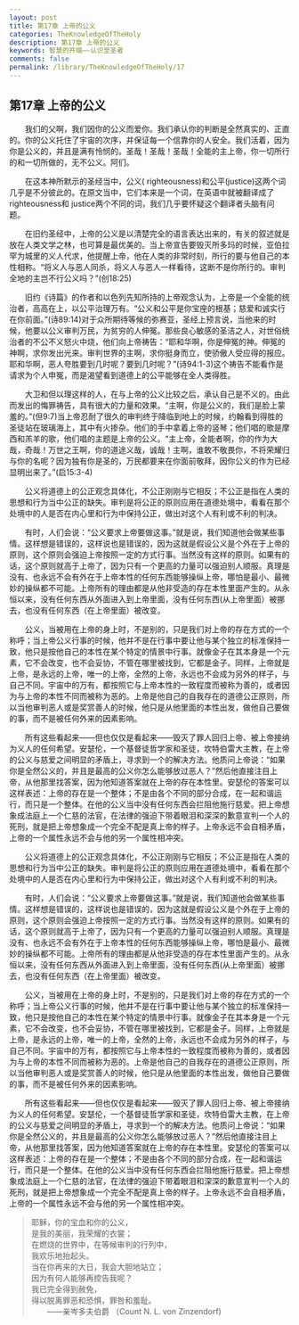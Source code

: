 ```yaml
---
layout: post
title: 第17章 上帝的公义
categories: TheKnowledgeOfTheHoly
description: 第17章 上帝的公义
keywords: 智慧的开端——认识至圣者
comments: false
permalink: /library/TheKnowledgeOfTheHoly/17
---
```


## 第17章 上帝的公义

&emsp;&emsp;我们的父啊，我们因你的公义而爱你。我们承认你的判断是全然真实的、正直的。你的公义托住了宇宙的次序，并保证每一个信靠你的人安全。我们活着，因为你是公义的，并且是满有怜悯的。圣哉！圣哉！圣哉！全能的主上帝，你一切所行的和一切所做的，无不公义。阿们。

&emsp;&emsp;在这本神所默示的圣经当中，公义( righteousness)和公平(justice)这两个词几乎是不分彼此的。在原文当中，它们本来是一个词，在英语中就被翻译成了 righteousness和 justice两个不同的词，我们几乎要怀疑这个翻译者头脑有问题。

&emsp;&emsp;在旧约圣经中，上帝的公义是以清楚完全的语言表达出来的，有关的叙述就是放在人类文学之林，也可算是最优美的。当上帝宣告要毁灭所多玛的时候，亚伯拉罕为城里的义人代求，他提醒上帝，他在人类的非常时刻，所行的要与他自己的本性相称。“将义人与恶人同杀，将义人与恶人一样看待，这断不是你所行的。审判全地的主岂不行公义吗？”(创18:25)

&emsp;&emsp;旧约《诗篇》的作者和以色列先知所持的上帝观念认为，上帝是一个全能的统治者，高高在上，以公平治理万有。“公义和公平是你宝座的根基；慈爱和诚实行在你前面。”(诗89:14)对于众所期待等候的弥赛亚，圣经上预言说，当他来的时候，他要以公义审判万民，为贫穷的人伸冤。那些良心敏感的圣洁之人，对世俗统治者的不公不义怒火中烧，他们向上帝祷告：“耶和华啊，你是伸冤的神。伸冤的神啊，求你发出光来。审判世界的主啊，求你挺身而立，使骄傲人受应得的报应。耶和华啊，恶人夸胜要到几时呢？要到几时呢？”(诗94:1-3)这个祷告不能看作是请求为个人申冤，而是渴望看到道德上的公平能够在全人类得胜。

&emsp;&emsp;大卫和但以理这样的人，在与上帝的公义比较之后，承认自己是不义的。由此而发出的悔罪祷告，具有很大的力量和效果。“主啊，你是公义的，我们是脸上蒙羞的。”(但9:7)当上帝忍耐了很久的审判终于降临到地上的时候，约翰看到得胜的圣徒站在玻璃海上，其中有火掺杂。他们的手中拿着上帝的竖琴；他们唱的歌是摩西和羔羊的歌，他们唱的主题是上帝的公义。“主上帝，全能者啊，你的作为大哉，奇哉！万世之王啊，你的道途义哉，诚哉！主啊，谁敢不敬畏你，不将荣耀归与你的名呢？因为独有你是圣的，万民都要来在你面前敬拜，因你公义的作为已经显明出来了。”(启15:3-4)

&emsp;&emsp;公义将道德上的公正观念具体化，不公正刚刚与它相反；不公正是指在人类的思想和行为当中公正的缺失。审判是将公正的原则应用在道德处境中，看看在那个处境中的人是否在内心里和行为中保持公正，做出对这个人有利或不利的判决。

&emsp;&emsp;有时，人们会说：“公义要求上帝要做这事。”就是说，我们知道他会做某些事情。这样想是错误的，这样说也是错误的，因为这就是假设公义是个外在于上帝的原则，这个原则会强迫上帝按照一定的方式行事。当然没有这样的原则。如果有的话，这个原则就高于上帝了，因为只有一个更高的力量可以强迫别人顺服。真理是没有、也永远不会有外在于上帝本性的任何东西能够操纵上帝，哪怕是最小、最微妙的操纵都不可能。上帝所有的理由都是从他非受造的存在本性里面产生的。从永恒以来，没有任何东西从外面进入到上帝里面，没有任何东西(从上帝里面）被挪去，也没有任何东西（在上帝里面）被改变。 

&emsp;&emsp;公义，当被用在上帝的身上时，不是别的，只是我们对上帝的存在方式的一个称呼；当上帝公义行事的时候，他并不是在行事中要让他与某个独立的标准保持一致，他只是按他自己的本性在某个特定的情景中行事。就像金子在其本身是一个元素，它不会改变，也不会妥协，不管在哪里被找到，它都是金子。同样，上帝就是上帝，是永远的上帝，唯一的上帝，全然的上帝，永远也不会成为另外的样子，与自己不同。宇宙中的万有，都按照它与上帝本性的一致程度而被称为善的，或者因为与上帝的本性不同而被称为恶的。上帝是他自己的自我存在的道德公正原则，所以当他审判恶人或是奖赏善人的时候，他只是从他里面的本性出发，做他自己要做的事，而不是被任何外来的因素影响。

&emsp;&emsp;所有这些看起来——但也仅仅是看起来——毁灭了罪人回归上帝、被上帝接纳为义人的任何希望。安瑟伦，一个基督徒哲学家和圣徒，坎特伯雷大主教，在上帝的公义与慈爱之间明显的矛盾上，寻求到一个的解决方法。他质问上帝说：“如果你是全然公义的，并且是最高的公义你怎么能够放过恶人？”然后他直接注目上帝，从他那里找答案，因为他知道答案就在上帝的存在本性里。安瑟伦的答案可以这样表述：上帝的存在是一个整体；不是由各个不同的部分合成，在一起和谐运行，而只是一个整体。在他的公义当中没有任何东西会拦阻他施行慈爱。把上帝想象成法庭上一个仁慈的法官，在法律的强迫下带着眼泪和深深的歉意宣判一个人的死刑，就是把上帝想象成一个完全不配是真上帝的样子。上帝永远不会自相矛盾，上帝的一个属性永远不会与他的另一个属性相冲突。

&emsp;&emsp;公义将道德上的公正观念具体化，不公正刚刚与它相反；不公正是指在人类的思想和行为当中公正的缺失。审判是将公正的原则应用在道德处境中，看看在那个处境中的人是否在内心里和行为中保持公正，做出对这个人有利或不利的判决。

&emsp;&emsp;有时，人们会说：“公义要求上帝要做这事。”就是说，我们知道他会做某些事情。这样想是错误的，这样说也是错误的，因为这就是假设公义是个外在于上帝的原则，这个原则会强迫上帝按照一定的方式行事。当然没有这样的原则。如果有的话，这个原则就高于上帝了，因为只有一个更高的力量可以强迫别人顺服。真理是没有、也永远不会有外在于上帝本性的任何东西能够操纵上帝，哪怕是最小、最微妙的操纵都不可能。上帝所有的理由都是从他非受造的存在本性里面产生的。从永恒以来，没有任何东西从外面进入到上帝里面，没有任何东西(从上帝里面）被挪去，也没有任何东西（在上帝里面）被改变。

&emsp;&emsp;公义，当被用在上帝的身上时，不是别的，只是我们对上帝的存在方式的一个称呼；当上帝公义行事的时候，他并不是在行事中要让他与某个独立的标准保持一致，他只是按他自己的本性在某个特定的情景中行事。就像金子在其本身是一个元素，它不会改变，也不会妥协，不管在哪里被找到，它都是金子。同样，上帝就是上帝，是永远的上帝，唯一的上帝，全然的上帝，永远也不会成为另外的样子，与自己不同。宇宙中的万有，都按照它与上帝本性的一致程度而被称为善的，或者因为与上帝的本性不同而被称为恶的。上帝是他自己的自我存在的道德公正原则，所以当他审判恶人或是奖赏善人的时候，他只是从他里面的本性出发，做他自己要做的事，而不是被任何外来的因素影响。

&emsp;&emsp;所有这些看起来——但也仅仅是看起来——毁灭了罪人回归上帝、被上帝接纳为义人的任何希望。安瑟伦，一个基督徒哲学家和圣徒，坎特伯雷大主教，在上帝的公义与慈爱之间明显的矛盾上，寻求到一个的解决方法。他质问上帝说：“如果你是全然公义的，并且是最高的公义你怎么能够放过恶人？”然后他直接注目上帝，从他那里找答案，因为他知道答案就在上帝的存在本性里。安瑟伦的答案可以这样表述：上帝的存在是一个整体；不是由各个不同的部分合成，在一起和谐运行，而只是一个整体。在他的公义当中没有任何东西会拦阻他施行慈爱。把上帝想象成法庭上一个仁慈的法官，在法律的强迫下带着眼泪和深深的歉意宣判一个人的死刑，就是把上帝想象成一个完全不配是真上帝的样子。上帝永远不会自相矛盾，上帝的一个属性永远不会与他的另一个属性相冲突。

> 耶稣，你的宝血和你的公义，<br>
> 是我的美丽，我荣耀的衣裳；<br>
> 在燃烧的世界中，在等候审判的行列中，<br>
> 我欢乐地抬起头。<br>
> 当在你再来的大日，我会大胆地站立；<br>
> 因为有何人能够再控告我呢？<br>
> 我已完全得到赦免，<br>
> 得以脱离罪恶和恐惧，罪咎和羞耻。<br>
> &emsp;&emsp;——亲岑多夫伯爵 （Count N. L. von Zinzendorf)
